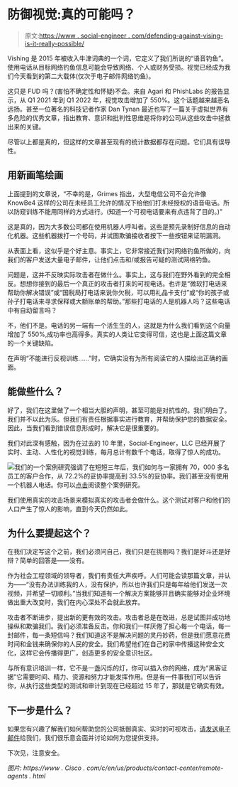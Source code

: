 # 防御视觉:真的可能吗？

> 原文:[https://www . social-engineer . com/defending-against-vising-is-it-really-possible/](https://www.social-engineer.com/defending-against-vishing-is-it-really-possible/)

Vishing 是 2015 年被收入牛津词典的一个词，它定义了我们所说的“语音钓鱼”。使用电话从目标网络钓鱼信息可能会导致网络、个人或财务受损。视觉已经成为我们今天看到的第二大载体(仅次于电子邮件网络钓鱼)。

这只是 FUD 吗？(害怕不确定性和怀疑)不会。来自 Agari 和 PhishLabs 的报告显示，从 Q1 2021 年到 Q1 2022 年，视觉攻击增加了 550%。这个话题越来越恶名远扬。甚至一位著名的科技记者作家 Dan Tynan 最近也写了一篇关于虚拟世界有多危险的优秀文章，指出教育、意识和批判性思维是将你的公司从这些攻击中拯救出来的关键。

尽管以上都是真的，但这样的文章甚至现有的统计数据都存在问题。它们具有误导性。

## 用新画笔绘画

上面提到的文章说，“不幸的是，Grimes 指出，大型电信公司不会允许像 KnowBe4 这样的公司在未经员工允许的情况下给他们打未经授权的语音电话。所以防窥训练不能用同样的方式进行。(知道一个可视电话要来有点违背了目的。)"

这是真的，因为大多数公司都在使用机器人呼叫者。这些是预先录制好信息的自动化机器。这些机器拨打一个号码，并试图欺骗接收者按下一些按钮来证明漏洞。

从表面上看，这似乎是个好主意。事实上，它非常接近我们对网络钓鱼所做的，向我们的客户发送大量电子邮件，让他们点击和/或报告可疑的测试网络钓鱼。

问题是，这并不反映实际攻击者在做什么。事实上，这与我们在野外看到的完全相反。想想你接到的最后一个真正的攻击者打来的可视电话。也许是“微软打电话来帮助你解决错误”或“国税局打电话来说你欠税，可以用礼品卡支付”或“你的孩子或孙子打电话来寻求保释或大额账单的帮助。”那些打电话的人是机器人吗？这些电话中有自动留言吗？

不，他们不是。电话的另一端有一个活生生的人，这就是为什么我们看到这个向量增加了 550%,成功率也高得多。真实的人类让它变得可信，这也是上面这篇文章的一个关键缺陷。

在声明“不能进行反视训练……”时，它确实没有为所有阅读它的人描绘出正确的画面。

## 能做些什么？

好了，我们在这里做了一个相当大胆的声明，甚至可能是对抗性的。我们明白了。我们并不以此为乐。但我们有责任根据事实进行教育，并帮助保护您的数据安全。因此，当我们看到错误信息形成时，解决它是很重要的。

我们对此深有感触，因为在过去的 10 年里，Social-Engineer，LLC 已经开展了实时、主动、人性化的视觉训练，每月总计有数千个电话，取得了惊人的成功。

![](../Images/deff2bceb5c4bc21a7349c3e18e78129.png)我们的一个案例研究强调了在短短三年后，我们如何与一家拥有 70，000 多名员工的客户合作，从 72.2%的妥协率提高到 33.5%的妥协率。我们甚至没有使用一个机器人电话。你可以[点击](https://www.social-engineer.com/case-studies/a-case-study-in-vishing/)阅读整个案例研究。

我们使用真实的攻击场景来模拟真实的攻击者会做什么。这个测试对客户和他们的人口产生了惊人的影响，直到今天仍然如此。

## 为什么要提起这个？

在我们决定写这个之前，我们必须问自己，我们只是在挑剔吗？我们是好斗还是好辩？简单的回答是——没有。

作为社会工程领域的领导者，我们有责任大声疾呼。人们可能会读那篇文章，并认为——“没有办法训练我的人，没有保护，所以也许我们只是每年给他们发送一次视频，并希望一切顺利。”当我们知道有一个解决方案能够并且确实能够对企业环境做出重大改变时，我们在内心深处不会就此放弃。

攻击者不断进步，提出新的更有效的攻击。攻击者总是在改进，总是试图并成功地操纵和欺骗我们。我们必须准备反击。你和我们一样厌倦了担心每一个电话，每一封邮件，每一条短信吗？我们知道这不是解决问题的灵丹妙药，但是我们愿意花费时间和金钱来确保你的人民的安全。我们希望他们在自己的家中传播这种安全文化，这样它会传播得更广，创造更多的安全意识社区。

与所有意识培训一样，它不是一盏闪烁的灯，你可以插入你的网络，成为“黑客证据”它需要时间、精力、资源和努力才能发挥作用。但是有一件事我们可以告诉你，从执行这些类型的测试和审计到现在已经超过 15 年了，那就是它确实有效。

## 下一步是什么？

如果您有兴趣了解我们如何帮助您的公司抵御真实、实时的可视攻击，[请发送电子邮件](https://www.social-engineer.com/managed-services/managed-vishing-service/)给我们，我们很乐意会面并讨论如何为您提供支持。

下次见，注意安全。

*图片:*
*https://www . Cisco . com/c/en/us/products/contact-center/remote-agents . html*